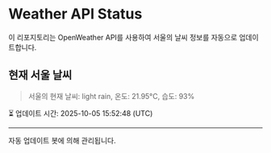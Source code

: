 
# Weather API Status

이 리포지토리는 OpenWeather API를 사용하여 서울의 날씨 정보를 자동으로 업데이트합니다.

## 현재 서울 날씨
> 서울의 현재 날씨: light rain, 온도: 21.95°C, 습도: 93%

⏳ 업데이트 시간: 2025-10-05 15:52:48 (UTC)

---
자동 업데이트 봇에 의해 관리됩니다.
